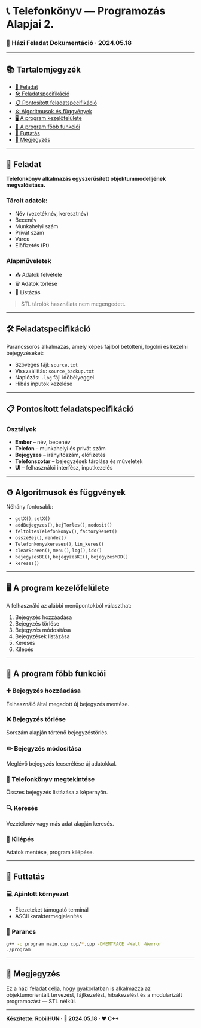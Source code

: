 # 📞 Telefonkönyv — Programozás Alapjai 2.
### 📝 Házi Feladat Dokumentáció · 2024.05.18

---

## 📚 Tartalomjegyzék

- [📌 Feladat](#-feladat)
- [🛠️ Feladatspecifikáció](#️-feladatspecifikáció)
- [📋 Pontosított feladatspecifikáció](#-pontosított-feladatspecifikáció)
- [⚙️ Algoritmusok és függvények](#️-algoritmusok-és-függvények)
- [🖥️ A program kezelőfelülete](#-a-program-kezelőfelülete)
- [🔧 A program főbb funkciói](#-a-program-főbb-funkciói)
- [🚀 Futtatás](#-futtatás)
- [💬 Megjegyzés](#-megjegyzés)

---

## 📌 Feladat

**Telefonkönyv alkalmazás egyszerűsített objektummodelljének megvalósítása.**

### Tárolt adatok:

- Név (vezetéknév, keresztnév)
- Becenév
- Munkahelyi szám
- Privát szám
- Város
- Előfizetés (Ft)

### Alapműveletek

- 📥 Adatok felvétele
- 🗑️ Adatok törlése
- 📄 Listázás

> STL tárolók használata nem megengedett.

---

## 🛠️ Feladatspecifikáció

Parancssoros alkalmazás, amely képes fájlból betölteni, logolni és kezelni bejegyzéseket:

- Szöveges fájl: `source.txt`
- Visszaállítás: `source_backup.txt`
- Naplózás: `.log` fájl időbélyeggel
- Hibás inputok kezelése

---

## 📋 Pontosított feladatspecifikáció

### Osztályok

- **Ember** – név, becenév
- **Telefon** – munkahelyi és privát szám
- **Bejegyzes** – irányítószám, előfizetés
- **Telefonszotar** – bejegyzések tárolása és műveletek
- **UI** – felhasználói interfész, inputkezelés

---

## ⚙️ Algoritmusok és függvények

Néhány fontosabb:

- `getX()`, `setX()`
- `addBejegyzes()`, `bejTorles()`, `modosit()`
- `feltoltesTelefonkonyv()`, `factoryReset()`
- `osszeBej()`, `rendez()`
- `Telefonkonyvkereses()`, `lin_keres()`
- `clearScreen()`, `menu()`, `log()`, `ido()`
- `bejegyzesBE()`, `bejegyzesKI()`, `bejegyzesMOD()`
- `kereses()`

---

## 🖥️ A program kezelőfelülete

A felhasználó az alábbi menüpontokból választhat:

1. Bejegyzés hozzáadása  
2. Bejegyzés törlése  
3. Bejegyzés módosítása  
4. Bejegyzések listázása  
5. Keresés  
6. Kilépés

---

## 🔧 A program főbb funkciói

### ➕ Bejegyzés hozzáadása
Felhasználó által megadott új bejegyzés mentése.

### ❌ Bejegyzés törlése
Sorszám alapján történő bejegyzéstörlés.

### ✏️ Bejegyzés módosítása
Meglévő bejegyzés lecserélése új adatokkal.

### 📄 Telefonkönyv megtekintése
Összes bejegyzés listázása a képernyőn.

### 🔍 Keresés
Vezetéknév vagy más adat alapján keresés.

### 🚪 Kilépés
Adatok mentése, program kilépése.

---

## 🚀 Futtatás

### 💻 Ajánlott környezet

- Ékezeteket támogató terminál
- ASCII karaktermegjelenítés

### 🔧 Parancs

```bash
g++ -o program main.cpp cpp/*.cpp -DMEMTRACE -Wall -Werror
./program
```

---

## 💬 Megjegyzés

Ez a házi feladat célja, hogy gyakorlatban is alkalmazza az objektumorientált tervezést, fájlkezelést, hibakezelést és a modularizált programozást — STL nélkül.

---

**Készítette: RobiiHUN · 📆 2024.05.18 · ❤️ C++**
